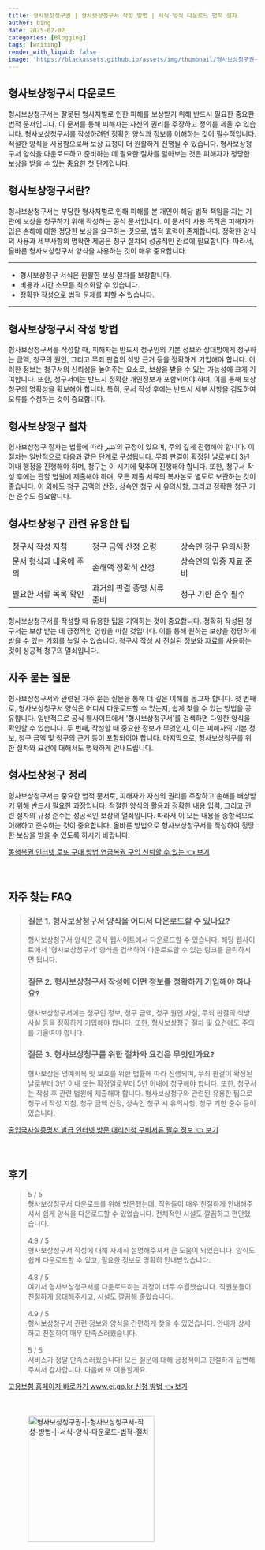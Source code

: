 ```yaml
---
title: 형사보상청구권 | 형사보상청구서 작성 방법 | 서식 양식 다운로드 법적 절차
author: bing
date: 2025-02-02
categories: [Blogging]
tags: [writing]
render_with_liquid: false
image: 'https://blackassets.github.io/assets/img/thumbnail/형사보상청구권-|-형사보상청구서-작성-방법-|-서식-양식-다운로드-법적-절차.webp'
---
```



<h2 id='형사보상청구서다운로드'>형사보상청구서 다운로드</h2>

<p>형사보상청구서는 잘못된 형사처벌로 인한 피해를 보상받기 위해 반드시 필요한 중요한 법적 문서입니다. 이 문서를 통해 피해자는 자신의 권리를 주장하고 정의를 세울 수 있습니다. 형사보상청구서를 작성하려면 정확한 양식과 정보를 이해하는 것이 필수적입니다. 적절한 양식을 사용함으로써 보상 요청이 더 원활하게 진행될 수 있습니다. 형사보상청구서 양식을 다운로드하고 준비하는 데 필요한 절차를 알아보는 것은 피해자가 정당한 보상을 받을 수 있는 중요한 첫 단계입니다.</p>

<h2 id='형사보상청구서란'>형사보상청구서란?</h2>

<p>형사보상청구서는 부당한 형사처벌로 인해 피해를 본 개인이 해당 법적 책임을 지는 기관에 보상을 청구하기 위해 작성하는 공식 문서입니다. 이 문서의 사용 목적은 피해자가 입은 손해에 대한 정당한 보상을 요구하는 것으로, 법적 효력이 존재합니다. 정확한 양식의 사용과 세부사항의 명확한 제공은 청구 절차의 성공적인 완료에 필요합니다. 따라서, 올바른 형사보상청구서 양식을 사용하는 것이 매우 중요합니다.</p>

<hr />

<ul>
    <li>형사보상청구 서식은 원활한 보상 절차를 보장합니다.</li>
    <li>비용과 시간 소모를 최소화할 수 있습니다.</li>
    <li>정확한 작성으로 법적 문제를 피할 수 있습니다.</li>
</ul>

<hr />

<h2 id='형사보상청구서작성방법'>형사보상청구서 작성 방법</h2>

<p>형사보상청구서를 작성할 때, 피해자는 반드시 청구인의 기본 정보와 상대방에게 청구하는 금액, 청구의 원인, 그리고 무죄 판결의 석방 근거 등을 정확하게 기입해야 합니다. 이러한 정보는 청구서의 신뢰성을 높여주는 요소로, 보상을 받을 수 있는 가능성에 크게 기여합니다. 또한, 청구서에는 반드시 정확한 개인정보가 포함되어야 하며, 이를 통해 보상청구의 명확성을 확보해야 합니다. 특히, 문서 작성 후에는 반드시 세부 사항을 검토하여 오류를 수정하는 것이 중요합니다.</p>

<h2 id='형사보상청구절차'>형사보상청구 절차</h2>

<p>형사보상청구 절차는 법률에 따라 كثير의 규정이 있으며, 주의 깊게 진행해야 합니다. 이 절차는 일반적으로 다음과 같은 단계로 구성됩니다. 무죄 판결이 확정된 날로부터 3년 이내 행정을 진행해야 하며, 청구는 이 시기에 맞추어 진행해야 합니다. 또한, 청구서 작성 후에는 관할 법원에 제출해야 하며, 모든 제출 서류의 복사본도 별도로 보관하는 것이 좋습니다. 이 외에도 청구 금액의 산정, 상속인 청구 시 유의사항, 그리고 정확한 청구 기한 준수도 중요합니다.</p>

<h2 id='형사보상청구유용한팁'>형사보상청구 관련 유용한 팁</h2>

<table>
    <tr>
        <td>청구서 작성 지침</td>
        <td>청구 금액 산정 요령</td>
        <td>상속인 청구 유의사항</td>
    </tr>
    <tr>
        <td>문서 형식과 내용에 주의</td>
        <td>손해액 정확히 산정</td>
        <td>상속인의 입증 자료 준비</td>
    </tr>
    <tr>
        <td>필요한 서류 목록 확인</td>
        <td>과거의 판결 증명 서류 준비</td>
        <td>청구 기한 준수 필수</td>
    </tr>
</table>

<p>형사보상청구서를 작성할 때 유용한 팁을 기억하는 것이 중요합니다. 정확히 작성된 청구서는 보상 받는 데 긍정적인 영향을 미칠 것입니다. 이를 통해 원하는 보상을 정당하게 받을 수 있는 기회를 높일 수 있습니다. 청구서 작성 시 진실된 정보와 자료를 사용하는 것이 성공적 청구의 열쇠입니다.</p>

<h2 id='자주묻는질문'>자주 묻는 질문</h2>

<p>형사보상청구서와 관련된 자주 묻는 질문을 통해 더 깊은 이해를 돕고자 합니다. 첫 번째로, 형사보상청구서 양식은 어디서 다운로드할 수 있는지, 쉽게 찾을 수 있는 방법을 공유합니다. 일반적으로 공식 웹사이트에서 '형사보상청구서'를 검색하면 다양한 양식을 확인할 수 있습니다. 두 번째, 작성할 때 중요한 정보가 무엇인지, 이는 피해자의 기본 정보, 청구 금액 및 청구의 근거 등이 포함되어야 합니다. 마지막으로, 형사보상청구를 위한 절차와 요건에 대해서도 명확하게 안내드립니다.</p>

<h2 id='형사보상청구정리'>형사보상청구 정리</h2>

<p>형사보상청구서는 중요한 법적 문서로, 피해자가 자신의 권리를 주장하고 손해를 배상받기 위해 반드시 필요한 과정입니다. 적절한 양식의 활용과 정확한 내용 입력, 그리고 관련 절차의 규정 준수는 성공적인 보상의 열쇠입니다. 따라서 이 모든 내용을 종합적으로 이해하고 준수하는 것이 중요합니다. 올바른 방법으로 형사보상청구서를 작성하여 정당한 보상을 받을 수 있도록 하시기 바랍니다.</p>


<p><a class="click-button" title="동행복권 인터넷 로또 구매 방법 연금복권 구입 신뢰할 수 있는" href="https://blackassets.github.io/posts/%EB%8F%99%ED%96%89%EB%B3%B5%EA%B6%8C-%EC%9D%B8%ED%84%B0%EB%84%B7-%EB%A1%9C%EB%98%90-%EA%B5%AC%EB%A7%A4-%EB%B0%A9%EB%B2%95-%EC%97%B0%EA%B8%88%EB%B3%B5%EA%B6%8C-%EA%B5%AC%EC%9E%85-%EC%8B%A0%EB%A2%B0%ED%95%A0-%EC%88%98-%EC%9E%88%EB%8A%94/" rel="dofollow">동행복권 인터넷 로또 구매 방법 연금복권 구입 신뢰할 수 있는 👈 보기</a></p><br>
<h2 id='자주_찾는_FAQ'>자주 찾는 FAQ</h2>
<div itemscope="" itemtype="https://schema.org/FAQPage"> 
<blockquote> 
<div itemscope="" itemprop="mainEntity" itemtype="https://schema.org/Question"> 
<h3 itemprop="name">질문 1. 형사보상청구서 양식을 어디서 다운로드할 수 있나요?</h3> 
<div itemscope="" itemprop="acceptedAnswer" itemtype="https://schema.org/Answer"> 
<span itemprop="text"> 
<p>형사보상청구서 양식은 공식 웹사이트에서 다운로드할 수 있습니다. 해당 웹사이트에서 '형사보상청구서' 양식을 검색하여 다운로드할 수 있는 링크를 클릭하시면 됩니다.</p> 
</span> 
</div> 
</div> 
<div itemscope="" itemprop="mainEntity" itemtype="https://schema.org/Question"> 
<h3 itemprop="name">질문 2. 형사보상청구서 작성에 어떤 정보를 정확하게 기입해야 하나요?</h3> 
<div itemscope="" itemprop="acceptedAnswer" itemtype="https://schema.org/Answer"> 
<span itemprop="text"> 
<p>형사보상청구서에는 청구인 정보, 청구 금액, 청구 원인 사실, 무죄 판결의 석방 사실 등을 정확하게 기입해야 합니다. 또한, 형사보상청구 절차 및 요건에도 주의를 기울여야 합니다.</p> 
</span> 
</div> 
</div> 
<div itemscope="" itemprop="mainEntity" itemtype="https://schema.org/Question"> 
<h3 itemprop="name">질문 3. 형사보상청구를 위한 절차와 요건은 무엇인가요?</h3> 
<div itemscope="" itemprop="acceptedAnswer" itemtype="https://schema.org/Answer"> 
<span itemprop="text"> 
<p>형사보상은 명예회복 및 보호를 위한 법률에 따라 진행되며, 무죄 판결이 확정된 날로부터 3년 이내 또는 확정일로부터 5년 이내에 청구해야 합니다. 또한, 청구서는 작성 후 관련 법원에 제출해야 합니다. 형사보상청구와 관련된 유용한 팁으로 청구서 작성 지침, 청구 금액 산정, 상속인 청구 시 유의사항, 청구 기한 준수 등이 있습니다.</p> 
</span> 
</div> 
</div> 
</blockquote> 
</div>
<p><a class="click-button" title="출입국사실증명서 발급 인터넷 방문 대리신청 구비서류 필수 정보" href="https://blackassets.github.io/posts/%EC%B6%9C%EC%9E%85%EA%B5%AD%EC%82%AC%EC%8B%A4%EC%A6%9D%EB%AA%85%EC%84%9C-%EB%B0%9C%EA%B8%89-%EC%9D%B8%ED%84%B0%EB%84%B7-%EB%B0%A9%EB%AC%B8-%EB%8C%80%EB%A6%AC%EC%8B%A0%EC%B2%AD-%EA%B5%AC%EB%B9%84%EC%84%9C%EB%A5%98-%ED%95%84%EC%88%98-%EC%A0%95%EB%B3%B4/" rel="dofollow">출입국사실증명서 발급 인터넷 방문 대리신청 구비서류 필수 정보 👈 보기</a></p><br>
<h2 id='후기'>후기</h2>
<div itemscope itemtype="https://schema.org/Product">
  <blockquote>
  <div itemprop="review" itemscope itemtype="https://schema.org/Review">
      <div itemprop="reviewRating" itemscope itemtype="https://schema.org/Rating"> <span itemprop="ratingValue">5</span> / <span itemprop="bestRating">5</span> </div>
      <span itemprop="reviewBody">형사보상청구서 다운로드를 위해 방문했는데, 직원들이 매우 친절하게 안내해주셔서 쉽게 양식을 다운로드할 수 있었습니다. 전체적인 시설도 깔끔하고 편안했습니다.</span>
  </div>
  <br>
  <div itemprop="review" itemscope itemtype="https://schema.org/Review">
      <div itemprop="reviewRating" itemscope itemtype="https://schema.org/Rating"> <span itemprop="ratingValue">4.9</span> / <span itemprop="bestRating">5</span> </div>
      <span itemprop="reviewBody">형사보상청구서 작성에 대해 자세히 설명해주셔서 큰 도움이 되었습니다. 양식도 쉽게 다운로드할 수 있고, 필요한 정보도 명확히 안내받았습니다.</span>
  </div>
  <br>
  <div itemprop="review" itemscope itemtype="https://schema.org/Review">
      <div itemprop="reviewRating" itemscope itemtype="https://schema.org/Rating"> <span itemprop="ratingValue">4.8</span> / <span itemprop="bestRating">5</span> </div>
      <span itemprop="reviewBody">여기서 형사보상청구서를 다운로드하는 과정이 너무 수월했습니다. 직원분들이 친절하게 응대해주시고, 시설도 깔끔해 좋았습니다.</span>
  </div>
  <br>
  <div itemprop="review" itemscope itemtype="https://schema.org/Review">
      <div itemprop="reviewRating" itemscope itemtype="https://schema.org/Rating"> <span itemprop="ratingValue">4.9</span> / <span itemprop="bestRating">5</span> </div>
      <span itemprop="reviewBody">형사보상청구서 관련 정보와 양식을 간편하게 찾을 수 있었습니다. 안내가 상세하고 친절하여 매우 만족스러웠습니다.</span>
  </div>
  <br>
  <div itemprop="review" itemscope itemtype="https://schema.org/Review">
      <div itemprop="reviewRating" itemscope itemtype="https://schema.org/Rating"> <span itemprop="ratingValue">5</span> / <span itemprop="bestRating">5</span> </div>
      <span itemprop="reviewBody">서비스가 정말 만족스러웠습니다! 모든 질문에 대해 긍정적이고 친절하게 답변해주셔서 감사합니다. 다음에 또 이용할게요.</span>
  </div>
  </blockquote>
</div>
<p><a class="click-button" title="고용보험 홈페이지 바로가기 www.ei.go.kr 신청 방법" href="https://blackassets.github.io/posts/%EA%B3%A0%EC%9A%A9%EB%B3%B4%ED%97%98-%ED%99%88%ED%8E%98%EC%9D%B4%EC%A7%80-%EB%B0%94%EB%A1%9C%EA%B0%80%EA%B8%B0-www.ei.go.kr-%EC%8B%A0%EC%B2%AD-%EB%B0%A9%EB%B2%95/" rel="dofollow">고용보험 홈페이지 바로가기 www.ei.go.kr 신청 방법 👈 보기</a></p><br>
<figure class="image"><img src="https://blackassets.github.io/assets/img/thumbnail/형사보상청구권-|-형사보상청구서-작성-방법-|-서식-양식-다운로드-법적-절차.webp" alt="형사보상청구권-|-형사보상청구서-작성-방법-|-서식-양식-다운로드-법적-절차" width="256" height="256"></figure>